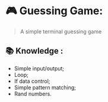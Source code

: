 # 🎮 Guessing Game:
> A simple terminal guessing game

##  📚 Knowledge :
- Simple input/output;
- Loop;
- If data control;
- Simple pattern matching;
- Rand numbers.
